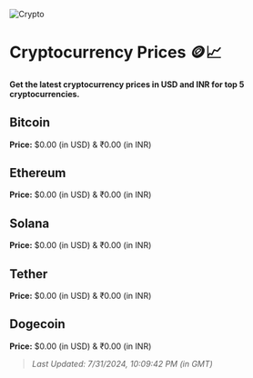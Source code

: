 
![Crypto](https://www.techguide.com.au/wp-content/uploads/2020/11/crypto3.jpeg)

# Cryptocurrency Prices 🪙📈

#### Get the latest cryptocurrency prices in USD and INR for top 5 cryptocurrencies.

## Bitcoin

**Price:** $0.00 (in USD) & ₹0.00 (in INR)

## Ethereum

**Price:** $0.00 (in USD) & ₹0.00 (in INR)

## Solana

**Price:** $0.00 (in USD) & ₹0.00 (in INR)

## Tether

**Price:** $0.00 (in USD) & ₹0.00 (in INR)

## Dogecoin

**Price:** $0.00 (in USD) & ₹0.00 (in INR)

> _Last Updated: 7/31/2024, 10:09:42 PM (in GMT)_
